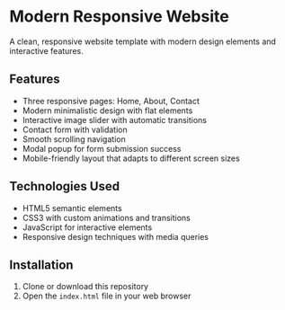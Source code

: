 # Modern Responsive Website

A clean, responsive website template with modern design elements and interactive features.

## Features

- Three responsive pages: Home, About, Contact
- Modern minimalistic design with flat elements
- Interactive image slider with automatic transitions
- Contact form with validation
- Smooth scrolling navigation
- Modal popup for form submission success
- Mobile-friendly layout that adapts to different screen sizes

## Technologies Used

- HTML5 semantic elements
- CSS3 with custom animations and transitions
- JavaScript for interactive elements
- Responsive design techniques with media queries

## Installation

1. Clone or download this repository
2. Open the `index.html` file in your web browser

